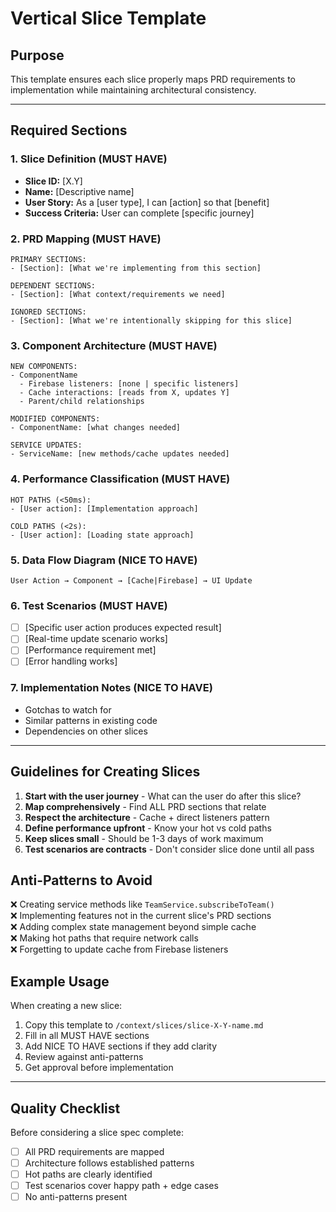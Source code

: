 # Vertical Slice Template

## Purpose
This template ensures each slice properly maps PRD requirements to implementation while maintaining architectural consistency.

---

## Required Sections

### 1. Slice Definition (MUST HAVE)
- **Slice ID:** [X.Y]
- **Name:** [Descriptive name]
- **User Story:** As a [user type], I can [action] so that [benefit]
- **Success Criteria:** User can complete [specific journey]

### 2. PRD Mapping (MUST HAVE)
```
PRIMARY SECTIONS:
- [Section]: [What we're implementing from this section]

DEPENDENT SECTIONS:
- [Section]: [What context/requirements we need]

IGNORED SECTIONS:
- [Section]: [What we're intentionally skipping for this slice]
```

### 3. Component Architecture (MUST HAVE)
```
NEW COMPONENTS:
- ComponentName
  - Firebase listeners: [none | specific listeners]
  - Cache interactions: [reads from X, updates Y]
  - Parent/child relationships

MODIFIED COMPONENTS:
- ComponentName: [what changes needed]

SERVICE UPDATES:
- ServiceName: [new methods/cache updates needed]
```

### 4. Performance Classification (MUST HAVE)
```
HOT PATHS (<50ms):
- [User action]: [Implementation approach]

COLD PATHS (<2s):
- [User action]: [Loading state approach]
```

### 5. Data Flow Diagram (NICE TO HAVE)
```
User Action → Component → [Cache|Firebase] → UI Update
```

### 6. Test Scenarios (MUST HAVE)
- [ ] [Specific user action produces expected result]
- [ ] [Real-time update scenario works]
- [ ] [Performance requirement met]
- [ ] [Error handling works]

### 7. Implementation Notes (NICE TO HAVE)
- Gotchas to watch for
- Similar patterns in existing code
- Dependencies on other slices

---

## Guidelines for Creating Slices

1. **Start with the user journey** - What can the user do after this slice?
2. **Map comprehensively** - Find ALL PRD sections that relate
3. **Respect the architecture** - Cache + direct listeners pattern
4. **Define performance upfront** - Know your hot vs cold paths
5. **Keep slices small** - Should be 1-3 days of work maximum
6. **Test scenarios are contracts** - Don't consider slice done until all pass

## Anti-Patterns to Avoid

❌ Creating service methods like `TeamService.subscribeToTeam()`  
❌ Implementing features not in the current slice's PRD sections  
❌ Adding complex state management beyond simple cache  
❌ Making hot paths that require network calls  
❌ Forgetting to update cache from Firebase listeners  

## Example Usage

When creating a new slice:
1. Copy this template to `/context/slices/slice-X-Y-name.md`
2. Fill in all MUST HAVE sections
3. Add NICE TO HAVE sections if they add clarity
4. Review against anti-patterns
5. Get approval before implementation

---

## Quality Checklist

Before considering a slice spec complete:
- [ ] All PRD requirements are mapped
- [ ] Architecture follows established patterns
- [ ] Hot paths are clearly identified
- [ ] Test scenarios cover happy path + edge cases
- [ ] No anti-patterns present